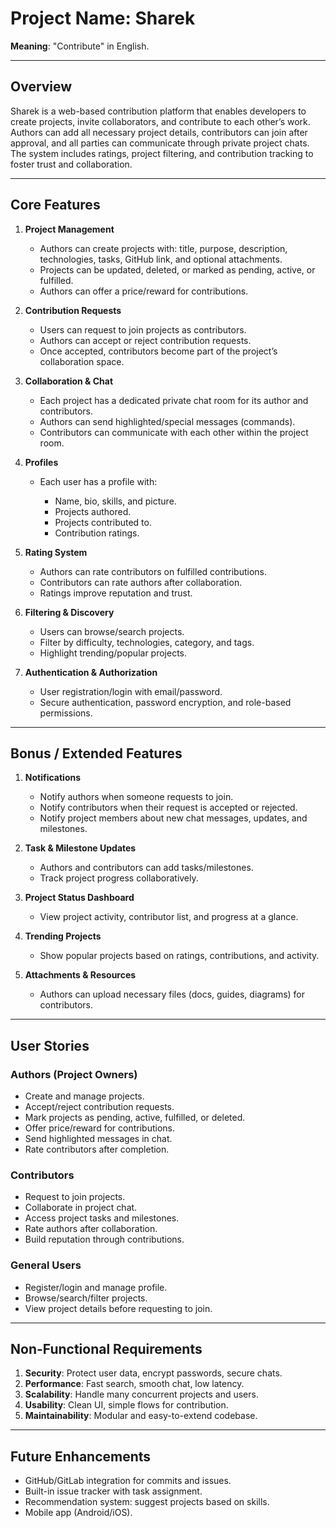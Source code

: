 # Project Name: Sharek

**Meaning**: "Contribute" in English.

---

## Overview

Sharek is a web-based contribution platform that enables developers to create projects, invite collaborators, and contribute to each other’s work.
Authors can add all necessary project details, contributors can join after approval, and all parties can communicate through private project chats.
The system includes ratings, project filtering, and contribution tracking to foster trust and collaboration.

---

## Core Features

1. **Project Management**

   * Authors can create projects with: title, purpose, description, technologies, tasks, GitHub link, and optional attachments.
   * Projects can be updated, deleted, or marked as pending, active, or fulfilled.
   * Authors can offer a price/reward for contributions.

2. **Contribution Requests**

   * Users can request to join projects as contributors.
   * Authors can accept or reject contribution requests.
   * Once accepted, contributors become part of the project’s collaboration space.

3. **Collaboration & Chat**

   * Each project has a dedicated private chat room for its author and contributors.
   * Authors can send highlighted/special messages (commands).
   * Contributors can communicate with each other within the project room.

4. **Profiles**

   * Each user has a profile with:

     * Name, bio, skills, and picture.
     * Projects authored.
     * Projects contributed to.
     * Contribution ratings.

5. **Rating System**

   * Authors can rate contributors on fulfilled contributions.
   * Contributors can rate authors after collaboration.
   * Ratings improve reputation and trust.

6. **Filtering & Discovery**

   * Users can browse/search projects.
   * Filter by difficulty, technologies, category, and tags.
   * Highlight trending/popular projects.

7. **Authentication & Authorization**

   * User registration/login with email/password.
   * Secure authentication, password encryption, and role-based permissions.

---

## Bonus / Extended Features

1. **Notifications**

   * Notify authors when someone requests to join.
   * Notify contributors when their request is accepted or rejected.
   * Notify project members about new chat messages, updates, and milestones.

2. **Task & Milestone Updates**

   * Authors and contributors can add tasks/milestones.
   * Track project progress collaboratively.

3. **Project Status Dashboard**

   * View project activity, contributor list, and progress at a glance.

4. **Trending Projects**

   * Show popular projects based on ratings, contributions, and activity.

5. **Attachments & Resources**

   * Authors can upload necessary files (docs, guides, diagrams) for contributors.

---

## User Stories

### Authors (Project Owners)

* Create and manage projects.
* Accept/reject contribution requests.
* Mark projects as pending, active, fulfilled, or deleted.
* Offer price/reward for contributions.
* Send highlighted messages in chat.
* Rate contributors after completion.

### Contributors

* Request to join projects.
* Collaborate in project chat.
* Access project tasks and milestones.
* Rate authors after collaboration.
* Build reputation through contributions.

### General Users

* Register/login and manage profile.
* Browse/search/filter projects.
* View project details before requesting to join.

---

## Non-Functional Requirements

1. **Security**: Protect user data, encrypt passwords, secure chats.
2. **Performance**: Fast search, smooth chat, low latency.
3. **Scalability**: Handle many concurrent projects and users.
4. **Usability**: Clean UI, simple flows for contribution.
5. **Maintainability**: Modular and easy-to-extend codebase.

---

## Future Enhancements

* GitHub/GitLab integration for commits and issues.
* Built-in issue tracker with task assignment.
* Recommendation system: suggest projects based on skills.
* Mobile app (Android/iOS).
